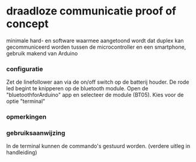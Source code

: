 # draadloze communicatie proof of concept
minimale hard- en software waarmee aangetoond wordt dat duplex kan gecommuniceerd worden tussen de microcontroller en een smartphone, gebruik makend van Arduino 
<br />
### configuratie
Zet de linefollower aan via de on/off switch op de batterij houder. 
De rode led begint te knipperen op de bluetooth module.
Open de "bluetoothforArduino" app en selecteer de module (BT05).
Kies voor de optie "terminal"
### opmerkingen

### gebruiksaanwijzing
In de terminal kunnen de commando's gestuurd worden. 
(verdere uitleg in handleiding)

